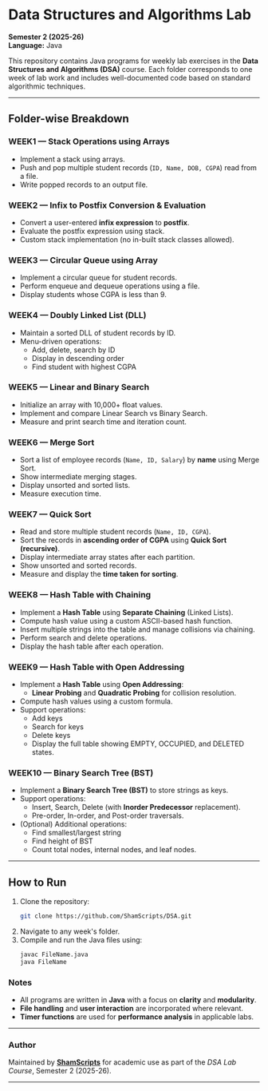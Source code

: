 # Data Structures and Algorithms Lab  
**Semester 2 (2025-26)**  
**Language:** Java  

This repository contains Java programs for weekly lab exercises in the **Data Structures and Algorithms (DSA)** course. Each folder corresponds to one week of lab work and includes well-documented code based on standard algorithmic techniques.

---

## Folder-wise Breakdown

### WEEK1 — Stack Operations using Arrays
- Implement a stack using arrays.
- Push and pop multiple student records (`ID, Name, DOB, CGPA`) read from a file.
- Write popped records to an output file.

### WEEK2 — Infix to Postfix Conversion & Evaluation
- Convert a user-entered **infix expression** to **postfix**.
- Evaluate the postfix expression using stack.
- Custom stack implementation (no in-built stack classes allowed).

### WEEK3 — Circular Queue using Array
- Implement a circular queue for student records.
- Perform enqueue and dequeue operations using a file.
- Display students whose CGPA is less than 9.

### WEEK4 — Doubly Linked List (DLL)
- Maintain a sorted DLL of student records by ID.
- Menu-driven operations:
  - Add, delete, search by ID
  - Display in descending order
  - Find student with highest CGPA

### WEEK5 — Linear and Binary Search
- Initialize an array with 10,000+ float values.
- Implement and compare Linear Search vs Binary Search.
- Measure and print search time and iteration count.

### WEEK6 — Merge Sort
- Sort a list of employee records (`Name, ID, Salary`) by **name** using Merge Sort.
- Show intermediate merging stages.
- Display unsorted and sorted lists.
- Measure execution time.

### WEEK7 — Quick Sort
- Read and store multiple student records (`Name, ID, CGPA`).
- Sort the records in **ascending order of CGPA** using **Quick Sort (recursive)**.
- Display intermediate array states after each partition.
- Show unsorted and sorted records.
- Measure and display the **time taken for sorting**.

### WEEK8 — Hash Table with Chaining
- Implement a **Hash Table** using **Separate Chaining** (Linked Lists).
- Compute hash value using a custom ASCII-based hash function.
- Insert multiple strings into the table and manage collisions via chaining.
- Perform search and delete operations.
- Display the hash table after each operation.

### WEEK9 — Hash Table with Open Addressing
- Implement a **Hash Table** using **Open Addressing**:
  - **Linear Probing** and **Quadratic Probing** for collision resolution.
- Compute hash values using a custom formula.
- Support operations:
  - Add keys
  - Search for keys
  - Delete keys
  - Display the full table showing EMPTY, OCCUPIED, and DELETED states.

### WEEK10 — Binary Search Tree (BST)
- Implement a **Binary Search Tree (BST)** to store strings as keys.
- Support operations:
  - Insert, Search, Delete (with **Inorder Predecessor** replacement).
  - Pre-order, In-order, and Post-order traversals.
- (Optional) Additional operations:
  - Find smallest/largest string
  - Find height of BST
  - Count total nodes, internal nodes, and leaf nodes.

---

## How to Run
1. Clone the repository:
   ```bash
   git clone https://github.com/ShamScripts/DSA.git
    ```
2. Navigate to any week's folder.
3. Compile and run the Java files using:
   ```bash
   javac FileName.java
   java FileName
   ```
### Notes

- All programs are written in **Java** with a focus on **clarity** and **modularity**.
- **File handling** and **user interaction** are incorporated where relevant.
- **Timer functions** are used for **performance analysis** in applicable labs.

---

### Author

Maintained by **[ShamScripts](https://github.com/ShamScripts)** for academic use as part of the *DSA Lab Course*, Semester 2 (2025-26).

---
